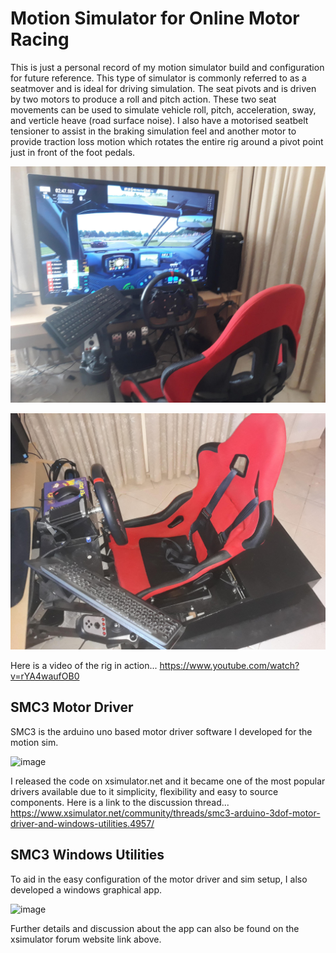 # Motion Simulator for Online Motor Racing

This is just a personal record of my motion simulator build and configuration for future reference.  This type of simulator is commonly referred to as a seatmover and is ideal for driving simulation.  The seat pivots and is driven by two motors to produce a roll and pitch action.  These two seat movements can be used to simulate vehicle roll, pitch, acceleration, sway, and verticle heave (road surface noise). I also have a motorised seatbelt tensioner to assist in the braking simulation feel and another motor to provide traction loss motion which rotates the entire rig around a pivot point just in front of the foot pedals.

![SimSeat1](https://github.com/CraigHoffmann/race-motion-simulator/blob/master/Images/sim1.jpg?raw=true)

![SimSeat2](https://github.com/CraigHoffmann/race-motion-simulator/blob/master/Images/sim2.jpg?raw=true)

Here is a video of the rig in action... https://www.youtube.com/watch?v=rYA4waufOB0

## SMC3 Motor Driver
SMC3 is the arduino uno based motor driver software I developed for the motion sim.

![image](https://user-images.githubusercontent.com/27387872/120056720-42da9b80-c07d-11eb-8954-a2bf82b0f45e.png)

I released the code on xsimulator.net and it became one of the most popular drivers available due to it simplicity, flexibility and easy to source components.  Here is a link to the discussion thread... https://www.xsimulator.net/community/threads/smc3-arduino-3dof-motor-driver-and-windows-utilities.4957/

## SMC3 Windows Utilities
To aid in the easy configuration of the motor driver and sim setup, I also developed a windows graphical app.

![image](https://user-images.githubusercontent.com/27387872/120056817-c5fbf180-c07d-11eb-8c67-f6a8f7997dda.png)

Further details and discussion about the app can also be found on the xsimulator forum website link above.
